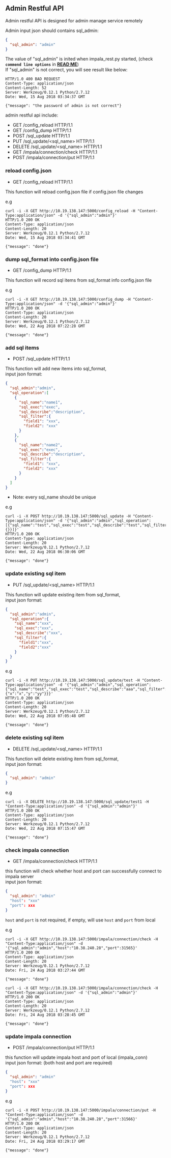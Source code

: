## Admin Restful API

Admin restful API is designed for admin manage service remotely  

Admin input json should contains sql\_admin:

```json
{
  "sql_admin": "admin"
}
```

The value of "sql\_admin" is inited when impala_rest.py started, (check __`commend line options`__ in __[READ ME](../../README.md)__)  
If "sql\_admin" is not correct, you will see result like below:

```
HTTP/1.0 400 BAD REQUEST
Content-Type: application/json
Content-Length: 52
Server: Werkzeug/0.12.1 Python/2.7.12
Date: Wed, 15 Aug 2018 03:34:37 GMT

{"message": "the password of admin is not correct"}
```

admin restful api include:
- GET /config\_reload HTTP/1.1
- GET /config\_dump HTTP/1.1
- POST /sql\_update HTTP/1.1
- PUT /sql\_update/<sql\_name> HTTP/1.1 
- DELETE /sql\_update/<sql\_name> HTTP/1.1
- GET /impala/connection/check HTTP/1.1
- POST /impala/connection/put HTTP/1.1

### reload config.json

- GET /config\_reload HTTP/1.1  

This function will reload config.json file if config.json file changes

e.g

```
curl -i -X GET http://10.19.138.147:5000/config_reload -H "Content-Type:application/json" -d '{"sql_admin":"admin"}'
HTTP/1.0 200 OK
Content-Type: application/json
Content-Length: 20
Server: Werkzeug/0.12.1 Python/2.7.12
Date: Wed, 15 Aug 2018 03:34:41 GMT

{"message": "done"}

```

### dump sql_format into config.json file

- GET /config\_dump HTTP/1.1

This function will record sql items from sql_format info config.json file

e.g

```
curl -i -X GET http://10.19.138.147:5000/config_dump -H "Content-Type:application/json" -d '{"sql_admin":"admin"}'
HTTP/1.0 200 OK
Content-Type: application/json
Content-Length: 20
Server: Werkzeug/0.12.1 Python/2.7.12
Date: Wed, 22 Aug 2018 07:22:28 GMT

{"message": "done"}

```

### add sql items

- POST /sql\_update HTTP/1.1 

This function will add new items into sql\_format,  
input json format:

```json
{
  "sql_admin":"admin",
  "sql_operation":[
    {
      "sql_name":"name1",
      "sql_exec":"exec",
      "sql_describe":"description",
      "sql_filter":{
        "field1": "xxx",
        "field2": "xxx"
      }
    },
    {
      "sql_name":"name2",
      "sql_exec":"exec",
      "sql_describe":"description",
      "sql_filter":{
        "field1": "xxx",
        "field2": "xxx"
      }
    }
  ]
}
```

- Note: every sql\_name should be unique

e.g

```
curl -i -X POST http://10.19.138.147:5000/sql_update -H "Content-Type:application/json" -d '{"sql_admin":"admin","sql_operation":[{"sql_name":"test","sql_exec":"test","sql_describe":"test","sql_filter":{}}]}'
HTTP/1.0 200 OK
Content-Type: application/json
Content-Length: 20
Server: Werkzeug/0.12.1 Python/2.7.12
Date: Wed, 22 Aug 2018 06:30:06 GMT

{"message": "done"}

```
### update existing sql item

- PUT /sql\_update/<sql\_name> HTTP/1.1 

This function will update existing item from sql\_format,  
input json format:

```json
{
  "sql_admin":"admin",
  "sql_operation":{
    "sql_name":"xxx",
    "sql_exec":"xxx",
    "sql_describe":"xxx",
    "sql_filter":{
      "field1":"xxx",
      "field2":"xxx"
    }
  }
}
```

e.g

```
curl -i -X PUT http://10.19.138.147:5000/sql_update/test -H "Content-Type:application/json" -d '{"sql_admin":"admin","sql_operation":{"sql_name":"test","sql_exec":"test","sql_describe":"aaa","sql_filter":{"x":"x","y":"yy"}}}'
HTTP/1.0 200 OK
Content-Type: application/json
Content-Length: 20
Server: Werkzeug/0.12.1 Python/2.7.12
Date: Wed, 22 Aug 2018 07:05:48 GMT

{"message": "done"}

```

### delete existing sql item

- DELETE /sql\_update/<sql\_name> HTTP/1.1 

This function will delete existing item from sql\_format,  
input json format:

```json
{
  "sql_admin": "admin"
}
```

e.g

```
curl -i -X DELETE http://10.19.138.147:5000/sql_update/test1 -H "Content-Type:application/json" -d '{"sql_admin":"admin"}'
HTTP/1.0 200 OK
Content-Type: application/json
Content-Length: 20
Server: Werkzeug/0.12.1 Python/2.7.12
Date: Wed, 22 Aug 2018 07:15:47 GMT

{"message": "done"}

```

### check impala connection

- GET /impala/connection/check HTTP/1.1

this function will check whether host and port can successfully connect to impala server  
input json format:

```json
{
  "sql_admin": "admin"
  "host": "xxx"
  "port": xxx
}
```

`host` and `port` is not required, if empty, will use `host` and `port` from local

e.g

```
curl -i -X GET http://10.19.138.147:5000/impala/connection/check -H "Content-Type:application/json" -d '{"sql_admin":"admin","host":"10.38.240.28","port":31565}'
HTTP/1.0 200 OK
Content-Type: application/json
Content-Length: 20
Server: Werkzeug/0.12.1 Python/2.7.12
Date: Fri, 24 Aug 2018 03:27:44 GMT

{"message": "done"}
```

```
curl -i -X GET http://10.19.138.147:5000/impala/connection/check -H "Content-Type:application/json" -d '{"sql_admin":"admin"}'
HTTP/1.0 200 OK
Content-Type: application/json
Content-Length: 20
Server: Werkzeug/0.12.1 Python/2.7.12
Date: Fri, 24 Aug 2018 03:28:45 GMT

{"message": "done"}
```

### update impala connection

- POST /impala/connection/put HTTP/1.1

this function will update impala host and port of local (impala_conn)  
input json format: (both host and port are required)

```json
{
  "sql_admin": "admin"
  "host": "xxx"
  "port": xxx
}
```

e.g

```
curl -i -X POST http://10.19.138.147:5000/impala/connection/put -H "Content-Type:application/json" -d '{"sql_admin":"admin","host":"10.38.240.28","port":31566}'
HTTP/1.0 200 OK
Content-Type: application/json
Content-Length: 20
Server: Werkzeug/0.12.1 Python/2.7.12
Date: Fri, 24 Aug 2018 03:29:17 GMT

{"message": "done"}
```